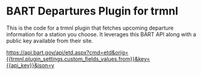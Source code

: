 # BART Departures Plugin for trmnl

This is the code for a trmnl plugin that fetches upcoming departure information for a station you choose. It leverages this BART API along with a public key available from their site.

https://api.bart.gov/api/etd.aspx?cmd=etd&orig={{trmnl.plugin_settings.custom_fields_values.from}}&key={{api_key}}&json=y
